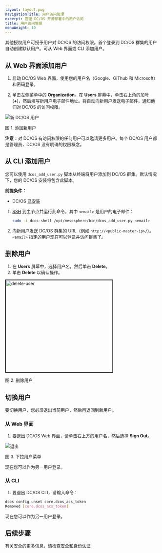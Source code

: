 ```yaml
---
layout: layout.pug
navigationTitle: 用户访问管理
excerpt: 管理 DC/OS 开源部署中的用户访问
title: 用户访问管理
menuWeight: 10
---
```

<!-- The source repository for this topic is https://github.com/dcos/dcos-docs-site -->


其他授权用户可授予用户对 DC/OS 的访问权限。首个登录到 DC/OS 群集的用户自动创建默认用户。可从 Web 界面或 CLI 添加用户。

## 从 Web 界面添加用户

1. 启动 DC/OS Web 界面，使用您的用户名（Google、GiThub 和 Microsoft）和密码登录。

2. 单击左侧菜单中的 **Organization**。在 **Users** 屏幕中，单击右上角的加号 (**+**)，然后填写新用户电子邮件地址。将自动向新用户发送电子邮件，通知他们对 DC/OS 的访问权限。

![新 DC/OS 用户](/1.12/img/1-11-add-user-to-cluster.png)

图 1. 添加新用户

<p class="message--note"><strong>注意：</strong>对 DC/OS 有访问权限的任何用户可以邀请更多用户。每个 DC/OS 用户都是管理员，DC/OS 没有明确的权限概念。</p>

## 从 CLI 添加用户
您可以使用 `dcos_add_user.py` 脚本从终端将用户添加到 DC/OS 群集。默认情况下，您的 DC/OS 安装将包含此脚本。

**前提条件：**

- DC/OS [已安装](/1.12/installing/)

1. [SSH](/1.12/administering-clusters/sshcluster/) 到主节点并运行此命令，其中 `<email>` 是用户的电子邮件：

    ```bash
    sudo -i dcos-shell /opt/mesosphere/bin/dcos_add_user.py <email>
    ```

1. 向新用户发送 DC/OS 群集的 URL（例如 `http://<public-master-ip>/`）。`<email>` 指定的用户现在可以登录并访问群集了。

## 删除用户
1. 在 **Users** 屏幕中，选择用户名，然后单击 **Delete**。
2. 单击 **Delete** 以确认操作。

<img src="/1.12/img/1-11-delete-user.png" alt="delete-user" width="350" height="300" border="2">

 图 2. 删除用户

## 切换用户 

要切换用户，您必须退出当前用户，然后再返回到新用户。

### 从 Web 界面

1. 要退出 DC/OS Web 界面，请单击右上方的用户名，然后选择 **Sign Out**。

![退出](/1.12/img/1-11-user-drop-down-menu.png)


图 3. 下拉用户菜单

现在您可以作为另一用户登录。

### 从 CLI

1. 要退出 DC/OS CLI，请输入命令：

```bash
dcos config unset core.dcos_acs_token
Removed [core.dcos_acs_token]
```

现在您可以作为另一用户登录。

## 后续步骤

有关安全的更多信息，请检查[安全和身份认证](/1.12/security/oss/)
